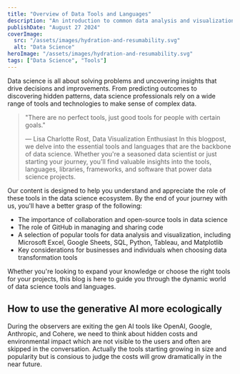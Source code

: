 ```yaml
---
title: "Overview of Data Tools and Languages"
description: "An introduction to common data analysis and visualization tools."
publishDate: "August 27 2024"
coverImage:
  src: "/assets/images/hydration-and-resumability.svg"
  alt: "Data Science"
heroImage: "/assets/images/hydration-and-resumability.svg"
tags: ["Data Science", "Tools"]
---
```


Data science is all about solving problems and uncovering insights that drive decisions and improvements. From predicting outcomes to discovering hidden patterns, data science professionals rely on a wide range of tools and technologies to make sense of complex data. 
> "There are no perfect tools, just good tools for people with certain goals."
>
> — Lisa Charlotte Rost, Data Visualization Enthusiast
In this blogpost, we delve into the essential tools and languages that are the backbone of data science. Whether you're a seasoned data scientist or just starting your journey, you'll find valuable insights into the tools, languages, libraries, frameworks, and software that power data science projects.

Our content is designed to help you understand and appreciate the role of these tools in the data science ecosystem. By the end of your journey with us, you'll have a better grasp of the following:

- The importance of collaboration and open-source tools in data science
- The role of GitHub in managing and sharing code
- A selection of popular tools for data analysis and visualization, including Microsoft Excel, Google Sheets, SQL, Python, Tableau, and Matplotlib
- Key considerations for businesses and individuals when choosing data transformation tools

Whether you're looking to expand your knowledge or choose the right tools for your projects, this blog is here to guide you through the dynamic world of data science tools and languages.

## How to use the generative AI more ecologically

During the observers are exiting the gen AI tools like OpenAI, Google, Anthropic, and Cohere, we need to think about hidden costs and environmental impact which are not visible to the users and often are skipped in the conversation. Actually the tools starting growing in size and popularity but is consious to judge the costs will grow dramatically in the near future.


